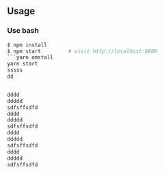 
## Usage

### Use bash

```bash
$ npm install
$ npm start         # visit http://localhost:8000
```yarn omstall
yarn start
sssss
dd


dddd
ddddd
sdfsffsdfd
dddd
ddddd
sdfsffsdfd
dddd
ddddd
sdfsffsdfd
dddd
ddddd
sdfsffsdfd
